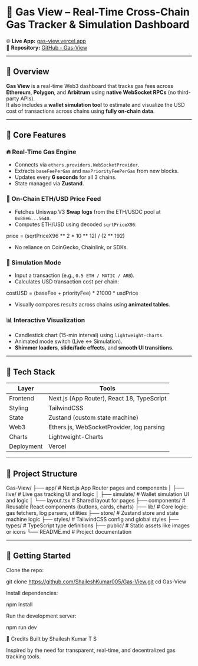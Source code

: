 # 🚀 Gas View – Real-Time Cross-Chain Gas Tracker & Simulation Dashboard

🌐 **Live App:** [gas-view.vercel.app](https://gas-view.vercel.app)  
🔗 **Repository:** [GitHub - Gas-View](https://github.com/ShaileshKumar005/Gas-View)

---

## 📌 Overview

**Gas View** is a real-time Web3 dashboard that tracks gas fees across **Ethereum**, **Polygon**, and **Arbitrum** using **native WebSocket RPCs** (no third-party APIs).  
It also includes a **wallet simulation tool** to estimate and visualize the USD cost of transactions across chains using **fully on-chain data**.

---

## 🎯 Core Features

### 🔥 Real-Time Gas Engine
- Connects via `ethers.providers.WebSocketProvider`.
- Extracts `baseFeePerGas` and `maxPriorityFeePerGas` from new blocks.
- Updates every **6 seconds** for all 3 chains.
- State managed via **Zustand**.

### 💸 On-Chain ETH/USD Price Feed
- Fetches Uniswap V3 **Swap logs** from the ETH/USDC pool at `0x88e6...5640`.
- Computes ETH/USD using decoded `sqrtPriceX96`:

price = (sqrtPriceX96 ** 2 * 10 ** 12) / (2 ** 192)

- No reliance on CoinGecko, Chainlink, or SDKs.

### 🧪 Simulation Mode
- Input a transaction (e.g., `0.5 ETH / MATIC / ARB`).
- Calculates USD transaction cost per chain:
  
costUSD = (baseFee + priorityFee) * 21000 * usdPrice
 - Visually compares results across chains using **animated tables**.

### 📊 Interactive Visualization
- Candlestick chart (15-min interval) using `lightweight-charts`.
- Animated mode switch (Live ↔ Simulation).
- **Shimmer loaders**, **slide/fade effects**, and **smooth UI transitions**.

---

## 🧠 Tech Stack

| Layer        | Tools                                 |
|--------------|----------------------------------------|
| Frontend     | Next.js (App Router), React 18, TypeScript |
| Styling      | TailwindCSS                            |
| State        | Zustand (custom state machine)         |
| Web3         | Ethers.js, WebSocketProvider, log parsing |
| Charts       | Lightweight-Charts                     |
| Deployment   | Vercel                                  |

---

## 📂 Project Structure


Gas-View/
├── app/               # Next.js App Router pages and components
│   ├── live/          # Live gas tracking UI and logic
│   ├── simulate/      # Wallet simulation UI and logic
│   └── layout.tsx     # Shared layout for pages
├── components/        # Reusable React components (buttons, cards, charts)
├── lib/               # Core logic: gas fetchers, log parsers, utilities
├── store/             # Zustand store and state machine logic
├── styles/            # TailwindCSS config and global styles
├── types/             # TypeScript type definitions
├── public/            # Static assets like images or icons
└── README.md          # Project documentation


---

## 🚀 Getting Started

Clone the repo:

git clone https://github.com/ShaileshKumar005/Gas-View.git
cd Gas-View

Install dependencies:

npm install

Run the development server:

npm run dev



🙌 Credits
Built by Shailesh Kumar T S

Inspired by the need for transparent, real-time, and decentralized gas tracking tools.


